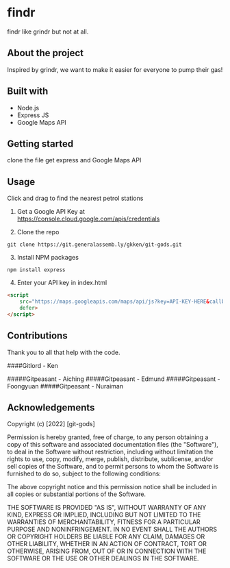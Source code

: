 # findr
findr like grindr but not at all.

## About the project
Inspired by grindr, we want to make it easier for everyone to pump their gas!

## Built with
- Node.js
- Express JS
- Google Maps API

## Getting started
clone the file get express and Google Maps API

## Usage
Click and drag to find the nearest petrol stations

1. Get a Google API Key at https://console.cloud.google.com/apis/credentials

2. Clone the repo
```
git clone https://git.generalassemb.ly/gkken/git-gods.git
```

3. Install NPM packages
```
npm install express 
```

4. Enter your API key in index.html
```html
<script
    src="https://maps.googleapis.com/maps/api/js?key=API-KEY-HERE&callback=initMap&v=weekly"
    defer>
</script>
```

## Contributions
Thank you to all that help with the code.

####Gitlord - Ken

#####Gitpeasant - Aiching
#####Gitpeasant - Edmund
#####Gitpeasant - Foongyuan
#####Gitpeasant - Nuraiman

## Acknowledgements

Copyright (c) [2022] [git-gods]

Permission is hereby granted, free of charge, to any person obtaining a copy
of this software and associated documentation files (the "Software"), to deal
in the Software without restriction, including without limitation the rights
to use, copy, modify, merge, publish, distribute, sublicense, and/or sell
copies of the Software, and to permit persons to whom the Software is
furnished to do so, subject to the following conditions:

The above copyright notice and this permission notice shall be included in all
copies or substantial portions of the Software.

THE SOFTWARE IS PROVIDED "AS IS", WITHOUT WARRANTY OF ANY KIND, EXPRESS OR
IMPLIED, INCLUDING BUT NOT LIMITED TO THE WARRANTIES OF MERCHANTABILITY,
FITNESS FOR A PARTICULAR PURPOSE AND NONINFRINGEMENT. IN NO EVENT SHALL THE
AUTHORS OR COPYRIGHT HOLDERS BE LIABLE FOR ANY CLAIM, DAMAGES OR OTHER
LIABILITY, WHETHER IN AN ACTION OF CONTRACT, TORT OR OTHERWISE, ARISING FROM,
OUT OF OR IN CONNECTION WITH THE SOFTWARE OR THE USE OR OTHER DEALINGS IN THE
SOFTWARE.